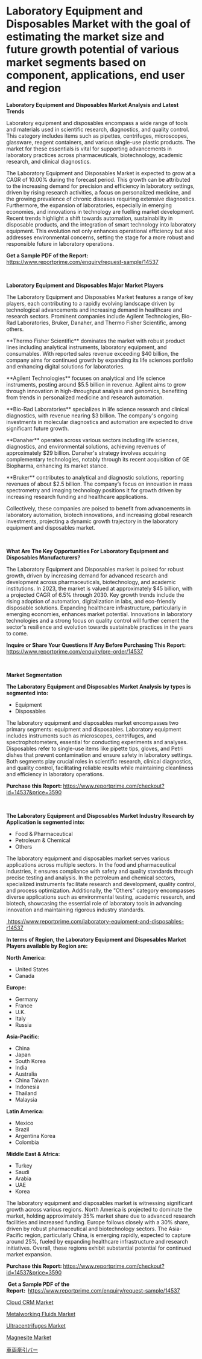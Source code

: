 <p><h1>Laboratory Equipment and Disposables Market with the goal of estimating the market size and future growth potential of various market segments based on component, applications, end user and region</h1></p><p><strong>Laboratory Equipment and Disposables Market Analysis and Latest Trends</strong></p>
<p><p>Laboratory equipment and disposables encompass a wide range of tools and materials used in scientific research, diagnostics, and quality control. This category includes items such as pipettes, centrifuges, microscopes, glassware, reagent containers, and various single-use plastic products. The market for these essentials is vital for supporting advancements in laboratory practices across pharmaceuticals, biotechnology, academic research, and clinical diagnostics.</p><p>The Laboratory Equipment and Disposables Market is expected to grow at a CAGR of 10.00% during the forecast period. This growth can be attributed to the increasing demand for precision and efficiency in laboratory settings, driven by rising research activities, a focus on personalized medicine, and the growing prevalence of chronic diseases requiring extensive diagnostics. Furthermore, the expansion of laboratories, especially in emerging economies, and innovations in technology are fuelling market development. Recent trends highlight a shift towards automation, sustainability in disposable products, and the integration of smart technology into laboratory equipment. This evolution not only enhances operational efficiency but also addresses environmental concerns, setting the stage for a more robust and responsible future in laboratory operations.</p></p>
<p><strong>Get a Sample PDF of the Report:&nbsp;</strong> <a href="https://www.reportprime.com/enquiry/request-sample/14537">https://www.reportprime.com/enquiry/request-sample/14537</a></p>
<p>&nbsp;</p>
<p><strong>Laboratory Equipment and Disposables Major Market Players</strong></p>
<p><p>The Laboratory Equipment and Disposables Market features a range of key players, each contributing to a rapidly evolving landscape driven by technological advancements and increasing demand in healthcare and research sectors. Prominent companies include Agilent Technologies, Bio-Rad Laboratories, Bruker, Danaher, and Thermo Fisher Scientific, among others.</p><p>**Thermo Fisher Scientific** dominates the market with robust product lines including analytical instruments, laboratory equipment, and consumables. With reported sales revenue exceeding $40 billion, the company aims for continued growth by expanding its life sciences portfolio and enhancing digital solutions for laboratories.</p><p>**Agilent Technologies** focuses on analytical and life science instruments, posting around $5.5 billion in revenue. Agilent aims to grow through innovation in high-throughput analysis and genomics, benefiting from trends in personalized medicine and research automation.</p><p>**Bio-Rad Laboratories** specializes in life science research and clinical diagnostics, with revenue nearing $3 billion. The company's ongoing investments in molecular diagnostics and automation are expected to drive significant future growth.</p><p>**Danaher** operates across various sectors including life sciences, diagnostics, and environmental solutions, achieving revenues of approximately $29 billion. Danaher's strategy involves acquiring complementary technologies, notably through its recent acquisition of GE Biopharma, enhancing its market stance.</p><p>**Bruker** contributes to analytical and diagnostic solutions, reporting revenues of about $2.5 billion. The company’s focus on innovation in mass spectrometry and imaging technology positions it for growth driven by increasing research funding and healthcare applications.</p><p>Collectively, these companies are poised to benefit from advancements in laboratory automation, biotech innovations, and increasing global research investments, projecting a dynamic growth trajectory in the laboratory equipment and disposables market.</p></p>
<p>&nbsp;</p>
<p><strong>What Are The Key Opportunities For Laboratory Equipment and Disposables Manufacturers?</strong></p>
<p><p>The Laboratory Equipment and Disposables market is poised for robust growth, driven by increasing demand for advanced research and development across pharmaceuticals, biotechnology, and academic institutions. In 2023, the market is valued at approximately $45 billion, with a projected CAGR of 6.5% through 2030. Key growth trends include the rising adoption of automation, digitalization in labs, and eco-friendly disposable solutions. Expanding healthcare infrastructure, particularly in emerging economies, enhances market potential. Innovations in laboratory technologies and a strong focus on quality control will further cement the sector's resilience and evolution towards sustainable practices in the years to come.</p></p>
<p><strong>Inquire or Share Your Questions If Any Before Purchasing This Report:</strong> <a href="https://www.reportprime.com/enquiry/pre-order/14537">https://www.reportprime.com/enquiry/pre-order/14537</a></p>
<p>&nbsp;</p>
<p><strong>Market Segmentation</strong></p>
<p><strong>The Laboratory Equipment and Disposables Market Analysis by types is segmented into:</strong></p>
<p><ul><li>Equipment</li><li>Disposables</li></ul></p>
<p><p>The laboratory equipment and disposables market encompasses two primary segments: equipment and disposables. Laboratory equipment includes instruments such as microscopes, centrifuges, and spectrophotometers, essential for conducting experiments and analyses. Disposables refer to single-use items like pipette tips, gloves, and Petri dishes that prevent contamination and ensure safety in laboratory settings. Both segments play crucial roles in scientific research, clinical diagnostics, and quality control, facilitating reliable results while maintaining cleanliness and efficiency in laboratory operations.</p></p>
<p><strong>Purchase this Report:&nbsp;</strong><a href="https://www.reportprime.com/checkout?id=14537&price=3590">https://www.reportprime.com/checkout?id=14537&price=3590</a></p>
<p>&nbsp;</p>
<p><strong>The Laboratory Equipment and Disposables Market Industry Research by Application is segmented into:</strong></p>
<p><ul><li>Food & Pharmaceutical</li><li>Petroleum & Chemical</li><li>Others</li></ul></p>
<p><p>The laboratory equipment and disposables market serves various applications across multiple sectors. In the food and pharmaceutical industries, it ensures compliance with safety and quality standards through precise testing and analysis. In the petroleum and chemical sectors, specialized instruments facilitate research and development, quality control, and process optimization. Additionally, the "Others" category encompasses diverse applications such as environmental testing, academic research, and biotech, showcasing the essential role of laboratory tools in advancing innovation and maintaining rigorous industry standards.</p></p>
<p><a href="https://www.reportprime.com/laboratory-equipment-and-disposables-r14537">&nbsp;https://www.reportprime.com/laboratory-equipment-and-disposables-r14537</a></p>
<p><strong>In terms of Region, the Laboratory Equipment and Disposables Market Players available by Region are:</strong></p>
<p>
    <p> <strong> North America: </strong>
        <ul>
            <li>United States</li>
            <li>Canada</li>
        </ul>
        </p> 
    <p> <strong> Europe: </strong>
        <ul>
            <li>Germany</li>
            <li>France</li>
            <li>U.K.</li>
            <li>Italy</li>
            <li>Russia</li>
        </ul>
        </p> 
    <p> <strong> Asia-Pacific: </strong>
        <ul>
            <li>China</li>
            <li>Japan</li>
            <li>South Korea</li>
            <li>India</li>
            <li>Australia</li>
            <li>China Taiwan</li>
            <li>Indonesia</li>
            <li>Thailand</li>
            <li>Malaysia</li>
        </ul>
        </p> 
    <p> <strong> Latin America: </strong>
        <ul>
            <li>Mexico</li>
            <li>Brazil</li>
            <li>Argentina Korea</li>
            <li>Colombia</li>
        </ul>
        </p> 
    <p> <strong> Middle East & Africa: </strong>
        <ul>
            <li>Turkey</li>
            <li>Saudi</li>
            <li>Arabia</li>
            <li>UAE</li>
            <li>Korea</li>
        </ul>
    </p>
    </p>
<p><p>The laboratory equipment and disposables market is witnessing significant growth across various regions. North America is projected to dominate the market, holding approximately 35% market share due to advanced research facilities and increased funding. Europe follows closely with a 30% share, driven by robust pharmaceutical and biotechnology sectors. The Asia-Pacific region, particularly China, is emerging rapidly, expected to capture around 25%, fueled by expanding healthcare infrastructure and research initiatives. Overall, these regions exhibit substantial potential for continued market expansion.</p></p>
<p><strong>Purchase this Report: </strong><a href="https://www.reportprime.com/checkout?id=14537&price=3590">https://www.reportprime.com/checkout?id=14537&price=3590</a></p>
<p>&nbsp;<strong>Get a Sample PDF of the Report:&nbsp;&nbsp;</strong><a href="https://www.reportprime.com/enquiry/request-sample/14537">https://www.reportprime.com/enquiry/request-sample/14537</a></p>
<p><strong></strong></p>
<p><p><a href="https://www.linkedin.com/pulse/insights-cloud-crm-market-size-which-expanding-141-cagr-intjf?trackingId=JrAUKLpySh2t7So%2Bt%2BAz5g%3D%3D">Cloud CRM Market</a></p><p><a href="https://issuu.com/reportprime-2/docs/metalworking-fluids-market-size-203_27ad90ef8ac894">Metalworking Fluids Market</a></p><p><a href="https://medium.com/@emiliomartelli542/ultracentrifuges-market-size-growth-trends-and-industry-analysis-by-type-by-application-and-b93b9a5f037c?postPublishedType=initial">Ultracentrifuges Market</a></p><p><a href="https://issuu.com/reportprime-2/docs/magnesite-market-size-2030.pptx_959b946673feda">Magnesite Market</a></p><p><a href="https://medium.com/@maudward1907/vehicle-tow-bars-market-%E3%81%AF-%E3%82%B3%E3%82%B9%E3%83%88%E7%AE%A1%E7%90%86%E3%81%A8%E5%8A%B9%E7%8E%87%E5%90%91%E4%B8%8A%E3%82%92%E5%84%AA%E5%85%88%E3%81%97%E3%81%BE%E3%81%99-%E3%81%95%E3%82%89%E3%81%AB-%E5%A0%B1%E5%91%8A%E6%9B%B8%E3%81%AF%E5%B8%82%E5%A0%B4%E3%81%AE%E9%9C%80%E8%A6%81%E9%9D%A2%E3%81%A8%E4%BE%9B%E7%B5%A6%E9%9D%A2%E3%81%AE%E4%B8%A1%E6%96%B9%E3%82%92%E3%82%AB%E3%83%90%E3%83%BC%E3%81%97%E3%81%A6%E3%81%84%E3%81%BE%E3%81%99-vehicle-tow-bars-%E5%B8%82%E5%A0%B4%E3%81%AF-3092a25e734d">車両牽引バー</a></p></p>